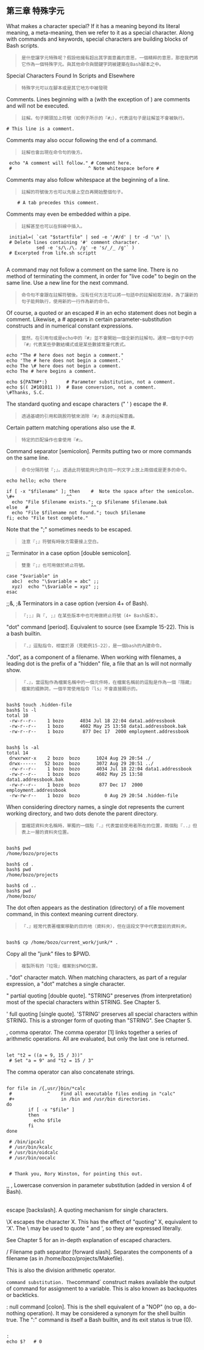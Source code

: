 ﻿第三章 特殊字元
---
What makes a character special? If it has a meaning beyond its literal meaning, a meta-meaning, then we refer to it as a special character. Along with commands and keywords, special characters are building blocks of Bash scripts.

>`是什麼讓字元特殊呢？假設他擁有超出其字面意義的意思，一個精粹的意思，那麼我們將它作為一個特殊字元。與其他命令與關鍵字詞被建築在Bash腳本之中。`

Special Characters Found In Scripts and Elsewhere

>`特殊字元可以在腳本或是其它地方中被發現`

Comments. Lines beginning with a (with the exception of ) are comments and will not be executed.

>`註解。句子開頭加上符號（如例子所示的『#』），代表這句子是註解並不會被執行。`

<pre><code># This line is a comment.</pre></code>

Comments may also occur following the end of a command.

>`註解也會出現在命令句的後方。`

<pre><code> echo "A comment will follow." # Comment here.
 #                            ^ Note whitespace before #</pre></code>

Comments may also follow whitespace at the beginning of a line.

>`註解的符號後方也可以先接上空白再開始整個句子。`

 <pre><code>    # A tab precedes this comment.</pre></code>

Comments may even be embedded within a pipe.

>`註解甚至也可以在斜線中插入。`

<pre><code> initial=( `cat "$startfile" | sed -e '/#/d' | tr -d '\n' |\
 # Delete lines containing '#' comment character.
           sed -e 's/\./\. /g' -e 's/_/_ /g'` )
 # Excerpted from life.sh scriptt
 </pre></code>

A command may not follow a comment on the same line. There is no method of terminating the comment, in order for "live code" to begin on the same line. Use a new line for the next command.

>`命令句不會跟在註解符號後。沒有任何方法可以將一句話中的註解給取消掉，為了讓新的句子能夠執行，使用新的一行作為新的命令。`
	
Of course, a quoted or an escaped # in an echo statement does not begin a comment. Likewise, a # appears in certain parameter-substitution constructs and in numerical constant expressions.

>`當然，在引用句或是echo中的『#』並不會開始一個全新的註解句。通常一個句子中的『#』代表某些參數結構式或是某些數據常量代表式。`

<pre><code>echo "The # here does not begin a comment."
echo 'The # here does not begin a comment.'
echo The \# here does not begin a comment.
echo The # here begins a comment.

echo ${PATH#*:}       # Parameter substitution, not a comment.
echo $(( 2#101011 ))  # Base conversion, not a comment.
\#Thanks, S.C.</pre></code>
The standard quoting and escape characters (" ' \) escape the #.

>`透過基礎的引用和跳脫符號來消除『#』本身的註解意義。`

Certain pattern matching operations also use the #.

>`特定的匹配操作也會使用『#』。`

Command separator [semicolon]. Permits putting two or more commands on the same line.

>`命令分隔符號『;』。透過此符號能夠允許在同一列文字上放上兩個或是更多的命令。`

<pre><code>echo hello; echo there

if [ -x "$filename" ]; then    #  Note the space after the semicolon.
\#+                   ^^
  echo "File $filename exists."; cp $filename $filename.bak
else   #                       ^^
  echo "File $filename not found."; touch $filename
fi; echo "File test complete."</pre></code>

Note that the ";" sometimes needs to be escaped.

>`注意『;』符號有時後方需要接上空白。`

;;
Terminator in a case option [double semicolon].
>`雙重『;』也可用做於終止符號。`

<pre><code>case "$variable" in
  abc)  echo "\$variable = abc" ;;
  xyz)  echo "\$variable = xyz" ;;
esac</pre></code>

;;&, ;& Terminators in a case option (version 4+ of Bash).
>`『;;』與『, ;』在某些版本中也可用做終止符號（4+ Bash版本）。`

"dot" command [period]. Equivalent to source (see Example 15-22). This is a bash builtin.
>`『.』逗點指令，相當於源（見範例15-22），是一個bash的內建命令。`

."dot", as a component of a filename. When working with filenames, a leading dot is the prefix of a "hidden" file, a file that an ls will not normally show.
>`『.』，當逗點作為檔案名稱中的一個元件時，在檔案名稱前的逗點是作為一個『隱藏』檔案的綴飾詞，一個平常使用指令『ls』不會直接顯示的。`

<pre><code>
bash$ touch .hidden-file
bash$ ls -l	      
total 10
 -rw-r--r--    1 bozo      4034 Jul 18 22:04 data1.addressbook
 -rw-r--r--    1 bozo      4602 May 25 13:58 data1.addressbook.bak
 -rw-r--r--    1 bozo       877 Dec 17  2000 employment.addressbook


bash$ ls -al	      
total 14
 drwxrwxr-x    2 bozo  bozo      1024 Aug 29 20:54 ./
 drwx------   52 bozo  bozo      3072 Aug 29 20:51 ../
 -rw-r--r--    1 bozo  bozo      4034 Jul 18 22:04 data1.addressbook
 -rw-r--r--    1 bozo  bozo      4602 May 25 13:58 data1.addressbook.bak
 -rw-r--r--    1 bozo  bozo       877 Dec 17  2000 employment.addressbook
 -rw-rw-r--    1 bozo  bozo         0 Aug 29 20:54 .hidden-file
</pre></code>	        

When considering directory names, a single dot represents the current working directory, and two dots denote the parent directory.

>`當確認資料夾名稱時，單獨的一個點『.』代表當前使用者所在的位置，兩個點『..』但表上一層的資料夾位置。`

<pre><code>
bash$ pwd
/home/bozo/projects

bash$ cd .
bash$ pwd
/home/bozo/projects

bash$ cd ..
bash$ pwd
/home/bozo/
</pre></code>

The dot often appears as the destination (directory) of a file movement command, in this context meaning current directory.

>`『.』經常代表著檔案移動的目的地（資料夾），但在這段文字中代表當前的資料夾。`

<pre><code>
bash$ cp /home/bozo/current_work/junk/* .
</pre></code>

Copy all the "junk" files to $PWD.

>`複製所有的『垃圾』檔案到$PWD位置。`

.
"dot" character match. When matching characters, as part of a regular expression, a "dot" matches a single character.

"
partial quoting [double quote]. "STRING" preserves (from interpretation) most of the special characters within STRING. See Chapter 5.

'
full quoting [single quote]. 'STRING' preserves all special characters within STRING. This is a stronger form of quoting than "STRING". See Chapter 5.

,
comma operator. The comma operator [1] links together a series of arithmetic operations. All are evaluated, but only the last one is returned.
<pre><code>
let "t2 = ((a = 9, 15 / 3))"
 # Set "a = 9" and "t2 = 15 / 3"
</pre></code>

The comma operator can also concatenate strings.
<pre><code>
for file in /{,usr/}bin/*calc
 #             ^    Find all executable files ending in "calc"
 #+                 in /bin and /usr/bin directories.
do
        if [ -x "$file" ]
        then
          echo $file
        fi
done

 # /bin/ipcalc
 # /usr/bin/kcalc
 # /usr/bin/oidcalc
 # /usr/bin/oocalc


 # Thank you, Rory Winston, for pointing this out.
</pre></code>
,, ,
Lowercase conversion in parameter substitution (added in version 4 of Bash).

\
escape [backslash]. A quoting mechanism for single characters.

\X escapes the character X. This has the effect of "quoting" X, equivalent to 'X'. The \ may be used to quote " and ', so they are expressed literally.

See Chapter 5 for an in-depth explanation of escaped characters.

/
Filename path separator [forward slash]. Separates the components of a filename (as in /home/bozo/projects/Makefile).

This is also the division arithmetic operator.

`
command substitution. The `command` construct makes available the output of command for assignment to a variable. This is also known as backquotes or backticks.

:
null command [colon]. This is the shell equivalent of a "NOP" (no op, a do-nothing operation). It may be considered a synonym for the shell builtin true. The ":" command is itself a Bash builtin, and its exit status is true (0).
<pre><code>
:
echo $?   # 0
</pre></code>
